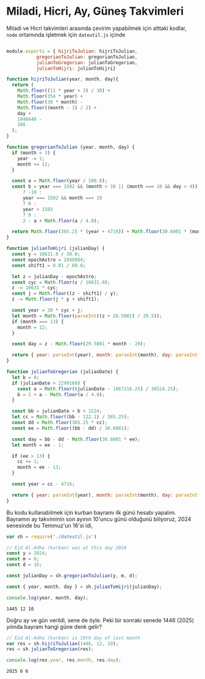 # Miladi, Hicri, Ay, Güneş Takvimleri

Miladi ve Hicri takvimleri arasında çevirim yapabilmek için alttaki kodlar,
`node` ortamında işletmek için `dateutil.js` içinde

```javascript

module.exports = { hijriToJulian: hijriToJulian,
		   gregorianToJulian: gregorianToJulian,
		   julianToGregorian: julianToGregorian,
		   julianToHijri: julianToHijri}

function hijriToJulian(year, month, day){
  return (
    Math.floor((11 * year + 3) / 30) +
    Math.floor(354 * year) +
    Math.floor(30 * month) -
    Math.floor((month - 1) / 2) +
    day +
    1948440 -
    386
  );
}

function gregorianToJulian (year, month, day) {
  if (month < 3) {
    year -= 1;
    month += 12;
  }

  const a = Math.floor(year / 100.0);
  const b = year === 1582 && (month > 10 || (month === 10 && day > 4))
      ? -10 :
      year === 1582 && month === 10
      ? 0 :
      year < 1583
      ? 0 :
      2 - a + Math.floor(a / 4.0);

  return Math.floor(365.25 * (year + 4716)) + Math.floor(30.6001 * (month + 1)) + day + b - 1524;
}

function julianToHijri (julianDay) {
  const y = 10631.0 / 30.0;
  const epochAstro = 1948084;
  const shift1 = 8.01 / 60.0;

  let z = julianDay - epochAstro;
  const cyc = Math.floor(z / 10631.0);
  z -= 10631 * cyc;
  const j = Math.floor((z - shift1) / y);
  z -= Math.floor(j * y + shift1);

  const year = 30 * cyc + j;
  let month = Math.floor(parseInt((z + 28.5001) / 29.5));
  if (month === 13) {
    month = 12;
  }

  const day = z - Math.floor(29.5001 * month - 29);

  return { year: parseInt(year), month: parseInt(month), day: parseInt(day) };
}

function julianToGregorian (julianDate) {
  let b = 0;
  if (julianDate > 2299160) {
    const a = Math.floor((julianDate - 1867216.25) / 36524.25);
    b = 1 + a - Math.floor(a / 4.0);
  }

  const bb = julianDate + b + 1524;
  let cc = Math.floor((bb - 122.1) / 365.25);
  const dd = Math.floor(365.25 * cc);
  const ee = Math.floor((bb - dd) / 30.6001);

  const day = bb - dd - Math.floor(30.6001 * ee);
  let month = ee - 1;

  if (ee > 13) {
    cc += 1;
    month = ee - 13;
  }

  const year = cc - 4716;

  return { year: parseInt(year), month: parseInt(month), day: parseInt(day) };
}
```

Bu kodu kullanabilmek için kurban bayramı ilk günü hesabı
yapalım. Bayramın ay takviminin son ayının 10'uncu günü olduğunü
biliyoruz, 2024 senesinde bu Temmuz'un 16'si idi,


```javascript
var sh = require('./dateutil.js')

// Eid Al-Adha (kurban) was at this day 2024
const y = 2024;
const m = 6;
const d = 16;

const julianDay = sh.gregorianToJulian(y, m, d);

const { year, month, day } = sh.julianToHijri(julianDay);

console.log(year, month, day);
```

```
1445 12 10
```

Doğru ay ve gün verildi, sene de öyle. Peki bir sonraki senede 1446 (2025)
yılında bayram hangi güne denk gelir?


```javascript
// Eid Al-Adha (kurban) is 10th day of last month
var res = sh.hijriToJulian(1446, 12, 10);
res = sh.julianToGregorian(res);

console.log(res.year, res.month, res.day);
```

```
2025 6 6
```
